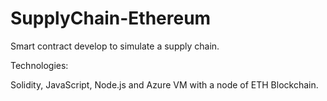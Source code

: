 # SupplyChain-Ethereum

Smart contract develop to simulate a supply chain.

Technologies:

Solidity, JavaScript, Node.js and Azure VM with a node of ETH Blockchain.

